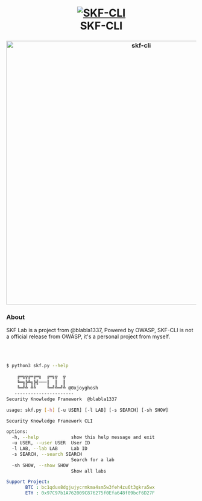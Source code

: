 <h1 align="center">
  <br>
  <a href="https://github.com/JoyGhoshs/skf-cli"><img src="https://raw.githubusercontent.com/blabla1337/skf-labs/master/python/CSRF-weak/static/img/logo.svg" alt="SKF-CLI"></a>
  <br>
  SKF-CLI
  <br>
  </h1>
  
  <h3 align="center">
  <img src="https://i.ibb.co/1JRcwf9/image.png" alt="skf-cli" width="700px"></a>
</h3>
  
  
 ### About
 SKF Lab is a project from @blabla1337, Powered by OWASP, SKF-CLI is not a official release from OWASP, it's  a personal project from myself.
 
 <br/>
 <br/>

```bash
$ python3 skf.py --help

    ╔═╗╦╔═╔═╗  ╔═╗╦  ╦
    ╚═╗╠╩╗╠╣───║  ║  ║
    ╚═╝╩ ╩╚    ╚═╝╩═╝╩ @0xjoyghosh
   ----------------------
Security Knowledge Framework  @blabla1337

usage: skf.py [-h] [-u USER] [-l LAB] [-s SEARCH] [-sh SHOW]

Security Knowledge Framework CLI

options:
  -h, --help            show this help message and exit
  -u USER, --user USER  User ID
  -l LAB, --lab LAB     Lab ID
  -s SEARCH, --search SEARCH
                        Search for a lab
  -sh SHOW, --show SHOW
                        Show all labs
```


```yaml
Support Project:
       BTC : bc1qdux8dgjujycrmkma4sm5w3feh4zu6t3gkra5wx
       ETH : 0x97C97b1A762009C876275f0Efa648f09bcF6D27F
```
